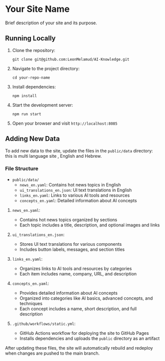 # Your Site Name

Brief description of your site and its purpose.

## Running Locally

1. Clone the repository:
   ```
   git clone git@github.com:LeonMelamud/AI-Knowledge.git
   ```

2. Navigate to the project directory:
   ```
   cd your-repo-name
   ```

3. Install dependencies:
   ```
   npm install
   ```

4. Start the development server:
   ```
   npm run start
   ```

5. Open your browser and visit `http://localhost:8085`


## Adding New Data

To add new data to the site, update the files in the `public/data` directory:
this is multi language site , English and Hebrew. 
### File Structure

- `public/data/`
  - `news_en.yaml`: Contains hot news topics in English
  - `ui_translations_en.json`: UI text translations in English
  - `links_en.yaml`: Links to various AI tools and resources
  - `concepts_en.yaml`: Detailed information about AI concepts


1. `news_en.yaml`:
   - Contains hot news topics organized by sections
   - Each topic includes a title, description, and optional images and links

2. `ui_translations_en.json`:
   - Stores UI text translations for various components
   - Includes button labels, messages, and section titles

3. `links_en.yaml`:
   - Organizes links to AI tools and resources by categories
   - Each item includes name, company, URL, and description

4. `concepts_en.yaml`:
   - Provides detailed information about AI concepts
   - Organized into categories like AI basics, advanced concepts, and techniques
   - Each concept includes a name, short description, and full description

5. `.github/workflows/static.yml`:
   - GitHub Actions workflow for deploying the site to GitHub Pages
   - Installs dependencies and uploads the `public` directory as an artifact

After updating these files, the site will automatically rebuild and redeploy when changes are pushed to the main branch.
